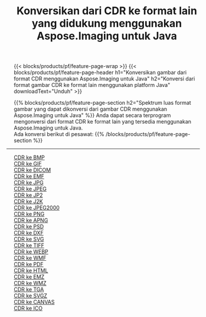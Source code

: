﻿---
title: Konversikan dari CDR ke format lain yang didukung menggunakan Aspose.Imaging untuk Java 
weight: 3920
url: /id/java/conversion/from/cdr 
lang: id
langdirlevel: 2
locales: zh-hans,ja,it,ru,de,es,fr,nl,id,lt,pl,pt,vi,tr,ko,zh-hant,ar,hi,th,sv,cs,uk,he
description: Aspose.Imaging dapat dengan mudah mengonversi dari CDR ke format lain menggunakan platform Java
---

{{< blocks/products/pf/feature-page-wrap >}}
{{< blocks/products/pf/feature-page-header h1="Konversikan gambar dari format CDR menggunakan Aspose.Imaging untuk Java" h2="Konversi dari format gambar CDR ke format lain menggunakan platform Java" downloadText="Unduh" >}}


{{% blocks/products/pf/feature-page-section  h2="Spektrum luas format gambar yang dapat dikonversi dari gambar CDR menggunakan Aspose.Imaging untuk Java" %}}
Anda dapat secara terprogram mengonversi dari format CDR ke format lain yang tersedia menggunakan
Aspose.Imaging untuk Java.
<br/>
Ada konversi berikut di pesawat:
{{% /blocks/products/pf/feature-page-section %}}
<div class="container-fluid productfamilypage bg-gray">
    <div class="convertypes bg-gray agp-content section">
        <div class="container">
		<hr style="margin-left:-20px;"/>
		<div class="row other-converters">
		    <div class='col-md-2 other-converter remove-lp remove-rp'><a href="/imaging/id/java/conversion/cdr-to-bmp" >CDR ke BMP</a></div><div class='col-md-2 other-converter remove-lp remove-rp'><a href="/imaging/id/java/conversion/cdr-to-gif" >CDR ke GIF</a></div><div class='col-md-2 other-converter remove-lp remove-rp'><a href="/imaging/id/java/conversion/cdr-to-dicom" >CDR ke DICOM</a></div><div class='col-md-2 other-converter remove-lp remove-rp'><a href="/imaging/id/java/conversion/cdr-to-emf" >CDR ke EMF</a></div><div class='col-md-2 other-converter remove-lp remove-rp'><a href="/imaging/id/java/conversion/cdr-to-jpg" >CDR ke JPG</a></div><div class='col-md-2 other-converter remove-lp remove-rp'><a href="/imaging/id/java/conversion/cdr-to-jpeg" >CDR ke JPEG</a></div><div class='col-md-2 other-converter remove-lp remove-rp'><a href="/imaging/id/java/conversion/cdr-to-jp2" >CDR ke JP2</a></div><div class='col-md-2 other-converter remove-lp remove-rp'><a href="/imaging/id/java/conversion/cdr-to-j2k" >CDR ke J2K</a></div><div class='col-md-2 other-converter remove-lp remove-rp'><a href="/imaging/id/java/conversion/cdr-to-jpeg2000" >CDR ke JPEG2000</a></div><div class='col-md-2 other-converter remove-lp remove-rp'><a href="/imaging/id/java/conversion/cdr-to-png" >CDR ke PNG</a></div><div class='col-md-2 other-converter remove-lp remove-rp'><a href="/imaging/id/java/conversion/cdr-to-apng" >CDR ke APNG</a></div><div class='col-md-2 other-converter remove-lp remove-rp'><a href="/imaging/id/java/conversion/cdr-to-psd" >CDR ke PSD</a></div><div class='col-md-2 other-converter remove-lp remove-rp'><a href="/imaging/id/java/conversion/cdr-to-dxf" >CDR ke DXF</a></div><div class='col-md-2 other-converter remove-lp remove-rp'><a href="/imaging/id/java/conversion/cdr-to-svg" >CDR ke SVG</a></div><div class='col-md-2 other-converter remove-lp remove-rp'><a href="/imaging/id/java/conversion/cdr-to-tiff" >CDR ke TIFF</a></div><div class='col-md-2 other-converter remove-lp remove-rp'><a href="/imaging/id/java/conversion/cdr-to-webp" >CDR ke WEBP</a></div><div class='col-md-2 other-converter remove-lp remove-rp'><a href="/imaging/id/java/conversion/cdr-to-wmf" >CDR ke WMF</a></div><div class='col-md-2 other-converter remove-lp remove-rp'><a href="/imaging/id/java/conversion/cdr-to-pdf" >CDR ke PDF</a></div><div class='col-md-2 other-converter remove-lp remove-rp'><a href="/imaging/id/java/conversion/cdr-to-html" >CDR ke HTML</a></div><div class='col-md-2 other-converter remove-lp remove-rp'><a href="/imaging/id/java/conversion/cdr-to-emz" >CDR ke EMZ</a></div><div class='col-md-2 other-converter remove-lp remove-rp'><a href="/imaging/id/java/conversion/cdr-to-wmz" >CDR ke WMZ</a></div><div class='col-md-2 other-converter remove-lp remove-rp'><a href="/imaging/id/java/conversion/cdr-to-tga" >CDR ke TGA</a></div><div class='col-md-2 other-converter remove-lp remove-rp'><a href="/imaging/id/java/conversion/cdr-to-svgz" >CDR ke SVGZ</a></div><div class='col-md-2 other-converter remove-lp remove-rp'><a href="/imaging/id/java/conversion/cdr-to-canvas" >CDR ke CANVAS</a></div><div class='col-md-2 other-converter remove-lp remove-rp'><a href="/imaging/id/java/conversion/cdr-to-ico" >CDR ke ICO</a></div>
                </div>
        </div>
    </div>
</div>
<br/>

